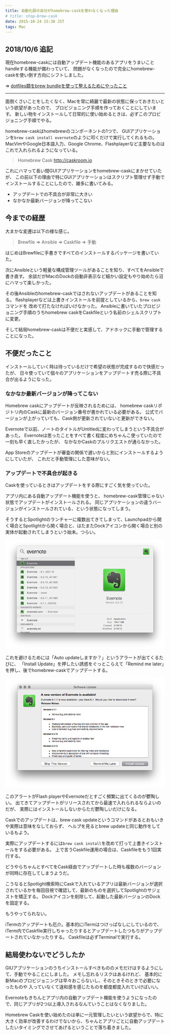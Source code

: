 ```yaml
---
title: 自動化厨の自分がhomebrew-caskを使わなくなった理由
# title: stop-brew-cask
date: 2015-10-24 15:38 JST
tags: Mac
---
```


## 2018/10/6 追記

現在homebrew-caskには自動アップデート機能のあるアプリをうまいことhandleする機能が備わっていて、
問題がなくなったので完全にhomebrew-caskを使い倒す方向にシフトしました。

=> [dotfiles類をbrew bundleを使って整えるためにやったこと](/entry/dotfiles-refined-with-brewfile/)

---

面倒くさいことをしたくなく、Macを常に綺麗で最新の状態に保っておきたいという欲望があったので、
プロビジョニング手順を作っておくことにしています。
新しい物をインストールして日常的に使い始めるときは、必ずこのプロビジョニング手順でやる。

homebrew-caskはhomebrewのコンポーネントの1つで、
GUIアプリケーションを`brew cask install evernote`のように叩くだけで実行してくれるもの。
MacVimやGoogle日本語入力、Google Chrome、Flashplayerなど主要なものはこれで入れられるようになっている。

> Homebrew Cask
> http://caskroom.io

これにハマって長い間GUIアプリケーションをhomebrew-caskにまかせていたが、
この前以下の理由で特にGUIアプリケーションはスクリプト管理せず手動でインストールすることにしたので、雑多に書いてみる。

* アップデートでの不具合が非常に大きい
* なかなか最新バージョンが降ってこない

## 今までの経歴

大まかな変遷は以下の様な感じ。

> Brewfile => Ansible => Caskfile => 手動

はじめはBrewfileに手書きですべてのインストールするパッケージを書いていた。

次にAnsibleという軽量な構成管理ツールがあることを知り、すべてをAnsibleで書き直す。
余談だがMacのDockの自動非表示など細かい設定もやり始めたら沼にハマって楽しかった。

その後Ansibleのhomebrew-caskではされないアップデートがあることを知る。
flashplayerなどは上書きインストールを前提としているから、`brew cask`コマンドを
改めて打たなければいけなかった。
Ansibleに書いていたプロビジョニング手順のうちhomebrew caskをCaskfileという名前のシェルスクリプトに変更。

そして結局homebrew-caskは不便だと実感して、アドホックに手動で管理することになった。

## 不便だったこと

インストールしていく時は待っているだけで希望の状態が完成するので快感だったが、
日々使っていて個々のアプリケーションをアップデートす売る際に不具合が出るようになった。

### なかなか最新バージョンが降ってこない

Homebrew caskにアップデートが反映されるためには、
homebrew caskリポジトリ内のCaskに最新のバージョン番号が書かれている必要がある。
公式でバージョンが上がっていても、Cask側が更新されていないと更新ができない。

Evernoteで以前、ノートのタイトルがUntitledに変わってしまうという不具合があった。
Evernoteは思ったことをすべて書く程度にめちゃんこ使っていたので一刻も早く直したかったが、
なかなかCaskのプルリクエストが通らなかった。

App Storeのアップデートが審査の関係で遅いからと別にインストールするようにしていたが、
これだと手動管理にした意味がない。

### アップデートで不具合が起きる

Caskを使っているときはアップデートをする際にすごく気を使っていた。

アプリ内にある自動アップデート機能を使うと、
homebrew-cask管理じゃない状態でアップデートがインストールされる。
同じアプリケーションの違うバージョンがインストールされている、という状態になってしまう。

そうするとSpotlightのランチャーに複数出てきてしまって、Launchpadから開く場合とSpotlightから開く場合と、はたまたDockアイコンから開く場合と別の実体が起動されてしまうという始末。つらい。

![Spotlightに複数のバージョンが！](multiple_version_on_spotlight.png)

これを避けるためには「Auto updateしますか？」というアラートが出てくるたびに、
「Install Update」を押したい誘惑をぐっとこらえて「Remind me later」を押し、後でhomebrew-caskでアップデートする。

![自動アップデートのアラート](update_alert.png)

このアラートがFlash playerやEvernoteだとすごく頻繁に出てくるのが鬱陶しい。
出てきてアップデートがリリースされてから最速で入れられるならよいのだが、
実際にはインストールしないからただ鬱陶しいだけになる。

Caskでのアップデートは、brew cask updateというコマンドがあるとおもいきや実際は意味をなしておらず、
ヘルプを見るとbrew updateと同じ動作をしているもよう。

実際にアップデートするには`brew cask install`を改めて打って上書きインストールをする必要がある。
上で言うCaskfile運用の場合は、Caskfileをもう1回実行する。

どうやらちゃんとすべてをCask経由でアップデートした時も複数のバージョンが同時に存在してしまうようだ。

こうなるとSpotlight検索時にCaskで入れているアプリは最新バージョンが選択されているかを毎回目視で確認して、最新のものを選択してSpotlightのサジェストを矯正する。
Dockアイコンを削除して、起動した最新バージョンのDockを固定する。

もうやってられない。

iTermのアップデートも厄介。基本的にiTermはつけっぱなしにしているので、
iTerm内でCaskfile実行しちゃったりするとアップデートしたつもりがアップデートされていなかったりする。
Caskfileは必ずTerminalで実行する。

## 結局使わないでどうしたか

GIUアプリケーションのうちインストールすべきもののメモだけはするようにして、手動でやることにしました。
メモし忘れるリスクはあるけれど、
基本的に新Macのプロビジョニングは早々おこらないし、そのときそのときで必要になったものや
入っていなくて違和感を感じたものを都度都度入れていけばいい。

Evernoteもきちんとアプリ内の自動アップデート機能を使うようになったので、同じアプリが2つ以上導入されるなんていうことはなくなりました。

Homebrew Caskを使い始めたのは単に一元管理したいという欲望からで、特に大きく効率が改善するわけでないから、ちゃんとアプリごとに自動アップデートしたいタイミングでさせてあげるということで落ち着きました。
